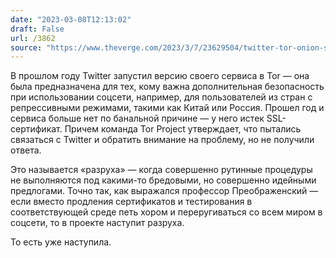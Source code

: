 ```yaml
---
date: "2023-03-08T12:13:02"
draft: False
url: /3862
source: "https://www.theverge.com/2023/3/7/23629504/twitter-tor-onion-site-security-certificate-expired"
---
```


В прошлом году Twitter запустил версию своего сервиса в Tor — она была предназначена для тех, кому важна дополнительная безопасность при использовании соцсети, например, для пользователей из стран с репрессивными режимами, такими как Китай или Россия. Прошел год и сервиса больше нет по банальной причине — у него истек SSL-сертификат. Причем команда Tor Project утверждает, что пытались связаться с Twitter и обратить внимание на проблему, но не получили ответа.

Это называется «разруха» — когда совершенно рутинные процедуры не выполняются под какими-то бредовыми, но совершенно идейными предлогами. Точно так, как выражался профессор Преображенский — если вместо продления сертификатов и тестирования в соответствующей среде петь хором и переругиваться со всем миром в соцсети, то в проекте наступит разруха. 

То есть уже наступила.

